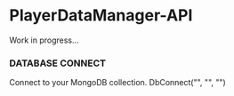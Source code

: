 # PlayerDataManager-API
Work in progress...


### DATABASE CONNECT
Connect to your MongoDB collection.
    DbConnect("<Connection String>", "<Database Name>", "<Collection>")

